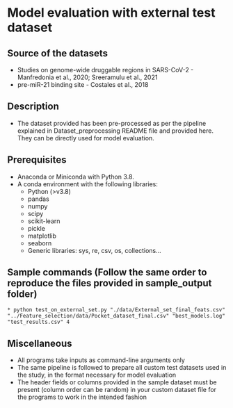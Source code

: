 # Model evaluation with external test dataset

## Source of the datasets
* Studies on genome-wide druggable regions in SARS-CoV-2 - Manfredonia et al., 2020; Sreeramulu et al., 2021
* pre-miR-21 binding site - Costales et al., 2018

## Description
* The dataset provided has been pre-processed as per the pipeline explained in Dataset_preprocessing README file and provided here. They can be directly used for model evaluation.

## Prerequisites
* Anaconda or Miniconda with Python 3.8.
* A conda environment with the following libraries:
	* Python (>v3.8)
	* pandas
	* numpy
	* scipy
	* scikit-learn
	* pickle
	* matplotlib
	* seaborn
	* Generic libraries: sys, re, csv, os, collections...

## Sample commands (Follow the same order to reproduce the files provided in sample_output folder)
```
* python test_on_external_set.py "./data/External_set_final_feats.csv" "../Feature_selection/data/Pocket_dataset_final.csv" "best_models.log" "test_results.csv" 4
```

## Miscellaneous
* All programs take inputs as command-line arguments only
* The same pipeline is followed to prepare all custom test datasets used in the study, in the format necessary for model evaluation
* The header fields or columns provided in the sample dataset must be present (column order can be random) in your custom dataset file for the programs to work in the intended fashion

